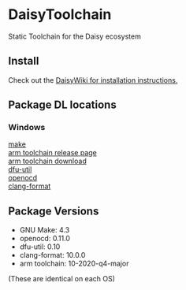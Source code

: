 # DaisyToolchain
Static Toolchain for the Daisy ecosystem

## Install
Check out the [DaisyWiki for installation instructions.](https://github.com/electro-smith/DaisyWiki/wiki/1.-Setting-Up-Your-Development-Environment)


## Package DL locations
### Windows

[make](https://ftp.gnu.org/gnu/make/)  
[arm toolchain release page](https://developer.arm.com/tools-and-software/open-source-software/developer-tools/gnu-toolchain/gnu-rm/downloads)  
[arm toolchain download](https://developer.arm.com/-/media/Files/downloads/gnu-rm/10-2020q4/gcc-arm-none-eabi-10-2020-q4-major-win32.exe?revision=9a4bce5a-7577-4b4f-910d-4585f55d35e8&la=en&hash=068C813EEFFB68060B5FB40E6541BDE7159AFAA0)  
[dfu-util](https://sourceforge.net/projects/dfu-util/)  
[openocd](https://github.com/xpack-dev-tools/openocd-xpack/releases)  
[clang-format](https://llvm.org/)  

## Package Versions
 - GNU Make: 4.3  
 - openocd: 0.11.0  
 - dfu-util: 0.10  
 - clang-format: 10.0.0
 - arm toolchain: 10-2020-q4-major

(These are identical on each OS)
